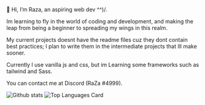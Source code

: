 👋 Hi, I’m Raza, an aspiring web dev  ^^)/.

Im learning to fly in the world of coding and development, and making the leap from being a beginner to spreading my wings in this realm. 

My current projects doesnt have the readme files cuz they dont contain best practices; I plan to write them in the intermediate projects that Ill make sooner.

Currently I use vanilla js and css, but im Learning some frameworks such as tailwind and Sass.

You can contact me at Discord (RaZa #4999).
<!---
RazaNaqsh/RazaNaqsh is a ✨ special ✨ repository because its `README.md` (this file) appears on your GitHub profile.
You can click the Preview link to take a look at your changes.
--->

![Github stats](https://github-readme-stats.vercel.app/api?username=RazaNaqsh&theme=light&show_icons=true&count_private=true)
![Top Languages Card](https://github-readme-stats.vercel.app/api/top-langs/?username=RazaNaqsh)

